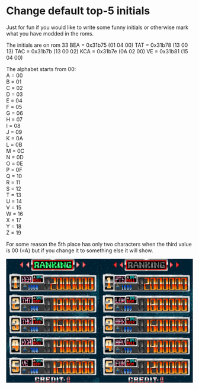 # Change default top-5 initials
Just for fun if you would like to write some funny initials or otherwise mark what you have modded in the roms.

The initials are on rom 33
BEA = 0x31b75 (01 04 00)
TAT = 0x31b78 (13 00 13)
TAC = 0x31b7b (13 00 02)
KCA = 0x31b7e (0A 02 00)
VE  = 0x31b81 (15 04 00)

The alphabet starts from 00:  
A = 00  
B = 01  
C = 02  
D = 03  
E = 04  
F = 05  
G = 06  
H = 07  
I = 08  
J = 09  
K = 0A  
L = 0B  
M = 0C  
N = 0D  
O = 0E  
P = 0F  
Q = 10  
R = 11  
S = 12  
T = 13  
U = 14  
V = 15  
W = 16  
X = 17  
Y = 18  
Z = 19  

For some reason the 5th place has only two characters when the third value is 00 (=A) but if you change it to something else it will show.

![Alt text](preview.jpg?raw=true "Preview picture")